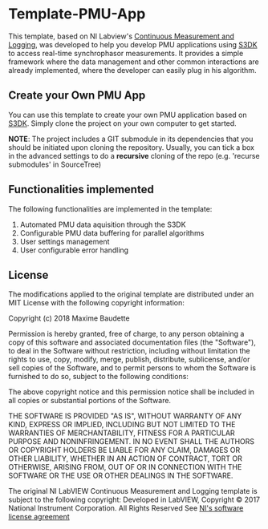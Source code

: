 # Template-PMU-App
This template, based on NI Labview's [Continuous Measurement and Logging](http://www.ni.com/product-documentation/14031/en/), was developed to help you develop PMU applications using [S3DK](https://github.com/ALSETLab/S3DK) to access real-time synchrophasor measurements.
It provides a simple framework where the data management and other common interactions are already implemented, where the developer can easily plug in his algorithm.

## Create your Own PMU App
You can use this template to create your own PMU application based on [S3DK](https://github.com/ALSETLab/S3DK).
Simply clone the project on your own computer to get started.

**NOTE**: The project includes a GIT submodule in its dependencies that you should be initiated upon cloning the repository.
Usually, you can tick a box in the advanced settings to do a **recursive** cloning of the repo (e.g. 'recurse submodules' in SourceTree)

## Functionalities implemented
The following functionalities are implemented in the template:

 1. Automated PMU data aquisition through the S3DK
 2. Configurable PMU data buffering for parallel algorithms
 3. User settings management
 4. User configurable error handling

## License
The modifications applied to the original template are distributed under an MIT License with the following copyright information:

Copyright (c) 2018 Maxime Baudette

Permission is hereby granted, free of charge, to any person obtaining a copy
of this software and associated documentation files (the "Software"), to deal
in the Software without restriction, including without limitation the rights
to use, copy, modify, merge, publish, distribute, sublicense, and/or sell
copies of the Software, and to permit persons to whom the Software is
furnished to do so, subject to the following conditions:

The above copyright notice and this permission notice shall be included in all
copies or substantial portions of the Software.

THE SOFTWARE IS PROVIDED "AS IS", WITHOUT WARRANTY OF ANY KIND, EXPRESS OR
IMPLIED, INCLUDING BUT NOT LIMITED TO THE WARRANTIES OF MERCHANTABILITY,
FITNESS FOR A PARTICULAR PURPOSE AND NONINFRINGEMENT. IN NO EVENT SHALL THE
AUTHORS OR COPYRIGHT HOLDERS BE LIABLE FOR ANY CLAIM, DAMAGES OR OTHER
LIABILITY, WHETHER IN AN ACTION OF CONTRACT, TORT OR OTHERWISE, ARISING FROM,
OUT OF OR IN CONNECTION WITH THE SOFTWARE OR THE USE OR OTHER DEALINGS IN THE
SOFTWARE.


The original NI LabVIEW Continuous Measurement and Logging template is subject to the following copyright:
Developed in LabVIEW, Copyright © 2017 National Instrument Corporation.  All Rights Reserved
See [NI's software license agreement](http://www.ni.com/pdf/legal/us/software_license_agreement.pdf)
